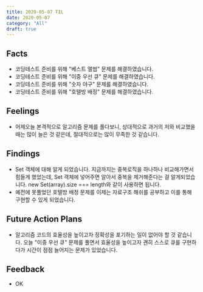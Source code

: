 ```yaml
---
title: 2020-05-07 TIL
date: 2020-05-07
category: "All"
draft: true
---
```


## Facts

- 코딩테스트 준비를 위해 "베스트 앨범" 문제를 해결하였습니다.
- 코딩테스트 준비를 위해 "이중 우선 큐" 문제를 해결하였습니다.
- 코딩테스트 준비를 위해 "숫자 야구" 문제를 해결하였습니다.
- 코딩테스트 준비를 위해 "호텔방 배정" 문제를 해결하였습니다.

## Feelings

- 어제오늘 본격적으로 알고리즘 문제를 풀다보니, 상대적으로 과거의 저와 비교했을 때는 많이 늘은 것 같은데, 절대적으로는 많이 무족한 것 같습니다.

## Findings

- Set 객체에 대해 알게 되었습니다. 지금까지는 중복로직을 하나하나 비교해가면서 힘들게 했었는데, Set 객체에 넣어주면 알아서 중복을 제거해준다는 걸 알게되었습니다. new Set(array).size === length와 같이 사용하면 됩니다.
- 예전에 못풀었던 호텔방 배정 문제를 이제는 자료구조 해쉬를 공부하고 이를 통해 구현할 수 있게 되었습니다.

## Future Action Plans

- 알고리즘 코드의 효율성을 높이고자 정확성을 포기하는 일이 없어야 할 것 같습니다. 오늘 "이중 우선 큐" 문제를 풀면서 효율성을 높이고자 괜히 스스로 큐를 구현하다가 시간이 점점 늘어지는 문제가 있었습니다.

## Feedback

- OK
